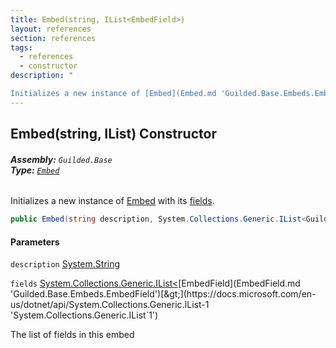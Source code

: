 ```yaml
---
title: Embed(string, IList<EmbedField>)
layout: references
section: references
tags:
  - references
  - constructor
description: "

Initializes a new instance of [Embed](Embed.md 'Guilded.Base.Embeds.Embed') with its [fields](Embed.Embed(string,IList_EmbedField_).md#Guilded.Base.Embeds.Embed.Embed(string,System.Collections.Generic.IList_Guilded.Base.Embeds.EmbedField_).fields 'Guilded.Base.Embeds.Embed.Embed(string, System.Collections.Generic.IList<Guilded.Base.Embeds.EmbedField>).fields')."
---
```


## Embed(string, IList<EmbedField>) Constructor
###### **Assembly:** `Guilded.Base`<br/>**Type:** [`Embed`](Embed.md 'Guilded.Base.Embeds.Embed')

Initializes a new instance of [Embed](Embed.md 'Guilded.Base.Embeds.Embed') with its [fields](Embed.Embed(string,IList_EmbedField_).md#Guilded.Base.Embeds.Embed.Embed(string,System.Collections.Generic.IList_Guilded.Base.Embeds.EmbedField_).fields 'Guilded.Base.Embeds.Embed.Embed(string, System.Collections.Generic.IList<Guilded.Base.Embeds.EmbedField>).fields').

```csharp
public Embed(string description, System.Collections.Generic.IList<Guilded.Base.Embeds.EmbedField> fields);
```
#### Parameters

<a name='Guilded.Base.Embeds.Embed.Embed(string,System.Collections.Generic.IList_Guilded.Base.Embeds.EmbedField_).description'></a>

`description` [System.String](https://docs.microsoft.com/en-us/dotnet/api/System.String 'System.String')

<a name='Guilded.Base.Embeds.Embed.Embed(string,System.Collections.Generic.IList_Guilded.Base.Embeds.EmbedField_).fields'></a>

`fields` [System.Collections.Generic.IList&lt;](https://docs.microsoft.com/en-us/dotnet/api/System.Collections.Generic.IList-1 'System.Collections.Generic.IList`1')[EmbedField](EmbedField.md 'Guilded.Base.Embeds.EmbedField')[&gt;](https://docs.microsoft.com/en-us/dotnet/api/System.Collections.Generic.IList-1 'System.Collections.Generic.IList`1')

The list of fields in this embed